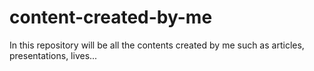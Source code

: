 # content-created-by-me
In this repository will be all the contents created by me such as articles, presentations, lives...
